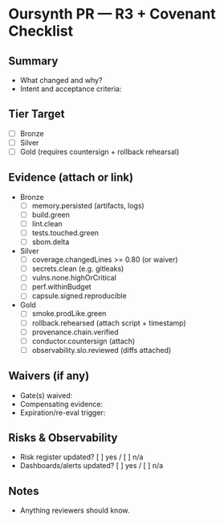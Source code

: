 # Oursynth PR — R3 + Covenant Checklist

## Summary

- What changed and why?
- Intent and acceptance criteria:

## Tier Target

- [ ] Bronze
- [ ] Silver
- [ ] Gold (requires countersign + rollback rehearsal)

## Evidence (attach or link)

- Bronze
  - [ ] memory.persisted (artifacts, logs)
  - [ ] build.green
  - [ ] lint.clean
  - [ ] tests.touched.green
  - [ ] sbom.delta
- Silver
  - [ ] coverage.changedLines >= 0.80 (or waiver)
  - [ ] secrets.clean (e.g. gitleaks)
  - [ ] vulns.none.highOrCritical
  - [ ] perf.withinBudget
  - [ ] capsule.signed.reproducible
- Gold
  - [ ] smoke.prodLike.green
  - [ ] rollback.rehearsed (attach script + timestamp)
  - [ ] provenance.chain.verified
  - [ ] conductor.countersign (attach)
  - [ ] observability.slo.reviewed (diffs attached)

## Waivers (if any)

- Gate(s) waived:
- Compensating evidence:
- Expiration/re-eval trigger:

## Risks & Observability

- Risk register updated? [ ] yes / [ ] n/a
- Dashboards/alerts updated? [ ] yes / [ ] n/a

## Notes

- Anything reviewers should know.
